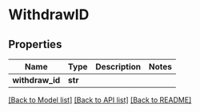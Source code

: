 # WithdrawID

## Properties
Name | Type | Description | Notes
------------ | ------------- | ------------- | -------------
**withdraw_id** | **str** |  | 

[[Back to Model list]](../README.md#documentation-for-models) [[Back to API list]](../README.md#documentation-for-api-endpoints) [[Back to README]](../README.md)


